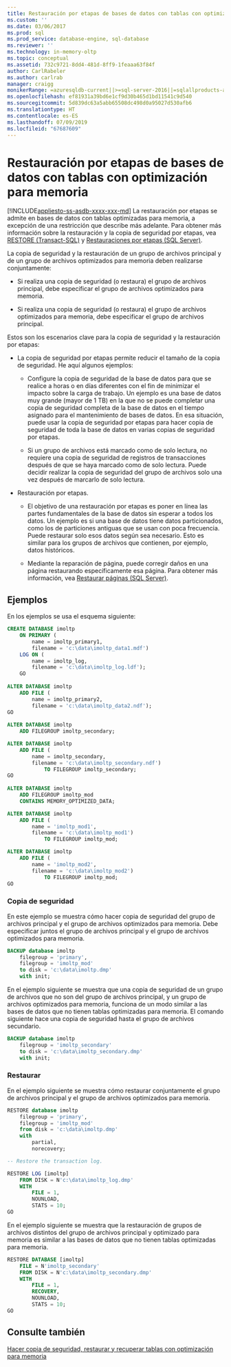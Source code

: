 ```yaml
---
title: Restauración por etapas de bases de datos con tablas con optimización para memoria | Microsoft Docs
ms.custom: ''
ms.date: 03/06/2017
ms.prod: sql
ms.prod_service: database-engine, sql-database
ms.reviewer: ''
ms.technology: in-memory-oltp
ms.topic: conceptual
ms.assetid: 732c9721-8dd4-481d-8ff9-1feaaa63f84f
author: CarlRabeler
ms.author: carlrab
manager: craigg
monikerRange: =azuresqldb-current||>=sql-server-2016||=sqlallproducts-allversions||>=sql-server-linux-2017||=azuresqldb-mi-current
ms.openlocfilehash: ef81931a39bd6e1cf9d30b465d1bd11541c9d540
ms.sourcegitcommit: 5d839dc63a5abb65508dc498d0a95027d530afb6
ms.translationtype: HT
ms.contentlocale: es-ES
ms.lasthandoff: 07/09/2019
ms.locfileid: "67687609"
---
```

# <a name="piecemeal-restore-of-databases-with-memory-optimized-tables"></a>Restauración por etapas de bases de datos con tablas con optimización para memoria

[!INCLUDE[appliesto-ss-asdb-xxxx-xxx-md](../../includes/appliesto-ss-asdb-xxxx-xxx-md.md)]
  La restauración por etapas se admite en bases de datos con tablas optimizadas para memoria, a excepción de una restricción que describe más adelante. Para obtener más información sobre la restauración y la copia de seguridad por etapas, vea [RESTORE &#40;Transact-SQL&#41;](../../t-sql/statements/restore-statements-transact-sql.md) y [Restauraciones por etapas &#40;SQL Server&#41;](../../relational-databases/backup-restore/piecemeal-restores-sql-server.md).  
  
 La copia de seguridad y la restauración de un grupo de archivos principal y de un grupo de archivos optimizados para memoria deben realizarse conjuntamente:  
  
-   Si realiza una copia de seguridad (o restaura) el grupo de archivos principal, debe especificar el grupo de archivos optimizados para memoria.  
  
-   Si realiza una copia de seguridad (o restaura) el grupo de archivos optimizados para memoria, debe especificar el grupo de archivos principal.  
  
 Estos son los escenarios clave para la copia de seguridad y la restauración por etapas:  
  
-   La copia de seguridad por etapas permite reducir el tamaño de la copia de seguridad. He aquí algunos ejemplos:  
  
    -   Configure la copia de seguridad de la base de datos para que se realice a horas o en días diferentes con el fin de minimizar el impacto sobre la carga de trabajo. Un ejemplo es una base de datos muy grande (mayor de 1 TB) en la que no se puede completar una copia de seguridad completa de la base de datos en el tiempo asignado para el mantenimiento de bases de datos. En esa situación, puede usar la copia de seguridad por etapas para hacer copia de seguridad de toda la base de datos en varias copias de seguridad por etapas.  
  
    -   Si un grupo de archivos está marcado como de solo lectura, no requiere una copia de seguridad de registros de transacciones después de que se haya marcado como de solo lectura. Puede decidir realizar la copia de seguridad del grupo de archivos solo una vez después de marcarlo de solo lectura.  
  
-   Restauración por etapas.  
  
    -   El objetivo de una restauración por etapas es poner en línea las partes fundamentales de la base de datos sin esperar a todos los datos. Un ejemplo es si una base de datos tiene datos particionados, como los de particiones antiguas que se usan con poca frecuencia. Puede restaurar solo esos datos según sea necesario. Esto es similar para los grupos de archivos que contienen, por ejemplo, datos históricos.  
  
    -   Mediante la reparación de página, puede corregir daños en una página restaurando específicamente esa página. Para obtener más información, vea [Restaurar páginas &#40;SQL Server&#41;](../../relational-databases/backup-restore/restore-pages-sql-server.md).  
  
## <a name="samples"></a>Ejemplos  
 En los ejemplos se usa el esquema siguiente:  
  
```sql
CREATE DATABASE imoltp
    ON PRIMARY (
        name = imoltp_primary1,
        filename = 'c:\data\imoltp_data1.mdf')
    LOG ON (
        name = imoltp_log,
        filename = 'c:\data\imoltp_log.ldf');
    GO  
  
ALTER DATABASE imoltp
    ADD FILE (
        name = imoltp_primary2,
        filename = 'c:\data\imoltp_data2.ndf');
GO  
  
ALTER DATABASE imoltp
    ADD FILEGROUP imoltp_secondary;

ALTER DATABASE imoltp
    ADD FILE (
        name = imoltp_secondary,
        filename = 'c:\data\imoltp_secondary.ndf')
            TO FILEGROUP imoltp_secondary;
GO  
  
ALTER DATABASE imoltp
    ADD FILEGROUP imoltp_mod
    CONTAINS MEMORY_OPTIMIZED_DATA;

ALTER DATABASE imoltp
    ADD FILE (
        name = 'imoltp_mod1',
        filename = 'c:\data\imoltp_mod1')
            TO FILEGROUP imoltp_mod;

ALTER DATABASE imoltp
    ADD FILE (
        name = 'imoltp_mod2',
        filename = 'c:\data\imoltp_mod2')
            TO FILEGROUP imoltp_mod;
GO  
```  
  
### <a name="backup"></a>Copia de seguridad  
 En este ejemplo se muestra cómo hacer copia de seguridad del grupo de archivos principal y el grupo de archivos optimizados para memoria. Debe especificar juntos el grupo de archivos principal y el grupo de archivos optimizados para memoria.  
  
```sql
BACKUP database imoltp
    filegroup = 'primary',
    filegroup = 'imoltp_mod'
    to disk = 'c:\data\imoltp.dmp'
    with init;
```
  
 En el ejemplo siguiente se muestra que una copia de seguridad de un grupo de archivos que no son del grupo de archivos principal, y un grupo de archivos optimizados para memoria, funciona de un modo similar a las bases de datos que no tienen tablas optimizadas para memoria. El comando siguiente hace una copia de seguridad hasta el grupo de archivos secundario.  
  
```sql
BACKUP database imoltp
    filegroup = 'imoltp_secondary'
    to disk = 'c:\data\imoltp_secondary.dmp'
    with init;
```
  
### <a name="restore"></a>Restaurar  
 En el ejemplo siguiente se muestra cómo restaurar conjuntamente el grupo de archivos principal y el grupo de archivos optimizados para memoria.  

```sql
RESTORE database imoltp
    filegroup = 'primary',
    filegroup = 'imoltp_mod'
    from disk = 'c:\data\imoltp.dmp'
    with
        partial,
        norecovery;

-- Restore the transaction log.

RESTORE LOG [imoltp]
    FROM DISK = N'c:\data\imoltp_log.dmp'
    WITH
        FILE = 1,
        NOUNLOAD,
        STATS = 10;
GO
```
  
 En el ejemplo siguiente se muestra que la restauración de grupos de archivos distintos del grupo de archivos principal y optimizado para memoria es similar a las bases de datos que no tienen tablas optimizadas para memoria.  
  
```sql
RESTORE DATABASE [imoltp]
    FILE = N'imoltp_secondary'
    FROM DISK = N'c:\data\imoltp_secondary.dmp'
    WITH
        FILE = 1,
        RECOVERY,
        NOUNLOAD,
        STATS = 10;
GO
```

## <a name="see-also"></a>Consulte también  
 [Hacer copia de seguridad, restaurar y recuperar tablas con optimización para memoria](https://msdn.microsoft.com/library/3f083347-0fbb-4b19-a6fb-1818d545e281)  

